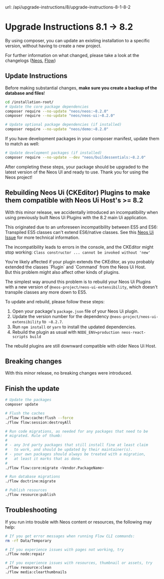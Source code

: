 url: /api/upgrade-instructions/8/upgrade-instructions-8-1-8-2
# Upgrade Instructions 8.1 → 8.2

By using composer, you can update an existing installation to a specific version, without having to create a new project.

For further information on what changed, please take a look at the changelogs ([Neos](https://neos.readthedocs.io/en/8.2/Appendixes/ChangeLogs/820.html), [Flow](https://flowframework.readthedocs.io/en/8.2/TheDefinitiveGuide/PartV/ChangeLogs/820.html))

## Update Instructions

Before making substantial changes, **make sure you create a backup of the database and files**!

```bash
cd /installation-root/
# Update the core package dependencies
composer require --no-update "neos/neos:~8.2.0"
composer require --no-update "neos/neos-ui:~8.2.0"

# Update optional package dependencies (if installed)
composer require --no-update "neos/demo:~8.2.0"
```

If you have development packages in your composer manifest, update them to match as well:

```bash
# Update development packages (if installed)
composer require --no-update --dev "neos/buildessentials:~8.2.0"
```

After completing these steps, your package should be upgraded to the latest version of the Neos UI and ready to use. Thank you for using the Neos project!

## Rebuilding Neos Ui (CKEditor) Plugins to make them compatible with Neos Ui Host's >= 8.2

With this minor release, we accidentally introduced an incompatibility when using previously built Neos Ui Plugins with the 8.2 main Ui application.

This originated due to an unforeseen incompatibility between ES5 and ES6: Transpiled ES5 classes can't extend ES6/native classes. See this [Neos Ui Issue](https://github.com/neos/neos-ui/issues/3287) for more technical information.

The incompatibility leads to errors in the console, and the CKEditor might stop working: `Class constructor ... cannot be invoked without 'new'`

You're likely affected if your plugin extends the CKEditor, as you probably extended the classes \`Plugin\` and \`Command\` from the Neos Ui Host.  
But this problem might also affect other kinds of plugins.  
  
The simplest way around this problem is to rebuild your Neos Ui Plugins with a new version of `@neos-project/neos-ui-extensibility`, which doesn't transpile classes any more down to ES5.  
  
To update and rebuild, please follow these steps:

1.  Open your package's `package.json` file of your Neos Ui plugin.
2.  Update the version number for the dependency `@neos-project/neos-ui-extensibility` to  `~8.2.7`.
3.  Run `npm install` or `yarn` to install the updated dependencies.
4.  Rebuild the plugin as usual with `NODE_ENV=production neos-react-scripts build`

The rebuild plugins are still downward compatible with older Neos Ui Host.

## Breaking changes

With this minor release, no breaking changes were introduced.

## Finish the update

```bash
# Update the packages
composer update

# Flush the caches
./flow flow:cache:flush --force
./flow flow:session:destroyAll

# Run code migrations, as needed for any packages that need to be
# migrated. Rule of thumb:
#
# - any 3rd party packages that still install fine at least claim
#   to work, and should be updated by their maintainer(s).
# - your own packages should always be treated with a migration,
#   at least it marks that as done.
#
./flow flow:core:migrate <Vendor.PackageName>

# Run database migrations
./flow doctrine:migrate

# Publish resources
./flow resource:publish
```

## Troubleshooting

If you run into trouble with Neos content or resources, the following may help: 

```bash
# If you get error messages when running Flow CLI commands:
rm -rf Data/Temporary

# If you experience issues with pages not working, try 
./flow node:repair

# If you experience issues with resources, thumbnail or assets, try
./flow resource:clean
./flow media:clearthumbnails
```